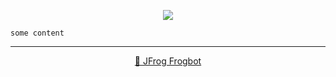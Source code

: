 <div align='center'>

[![](https://raw.githubusercontent.com/jfrog/frogbot/master/resources/v2/vulnerabilitiesBannerMR.png)](https://github.com/jfrog/frogbot#readme)

</div>


```
some content
```


---
<div align='center'>

[🐸 JFrog Frogbot](https://github.com/jfrog/frogbot#readme)

</div>
